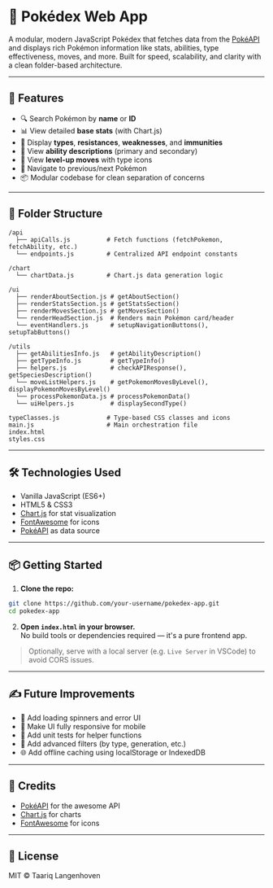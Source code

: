 # 🧠 Pokédex Web App

A modular, modern JavaScript Pokédex that fetches data from the [PokéAPI](https://pokeapi.co/) and displays rich Pokémon information like stats, abilities, type effectiveness, moves, and more. Built for speed, scalability, and clarity with a clean folder-based architecture.

---

## 🚀 Features

- 🔍 Search Pokémon by **name** or **ID**
- 📊 View detailed **base stats** (with Chart.js)
- 🌿 Display **types**, **resistances**, **weaknesses**, and **immunities**
- 🧠 View **ability descriptions** (primary and secondary)
- 📜 View **level-up moves** with type icons
- 🧭 Navigate to previous/next Pokémon
- 📦 Modular codebase for clean separation of concerns

---

## 📁 Folder Structure

```
/api
  ├── apiCalls.js          # Fetch functions (fetchPokemon, fetchAbility, etc.)
  └── endpoints.js         # Centralized API endpoint constants

/chart
  └── chartData.js         # Chart.js data generation logic

/ui
  ├── renderAboutSection.js # getAboutSection()
  ├── renderStatsSection.js # getStatsSection()
  ├── renderMovesSection.js # getMovesSection()
  └── renderHeadSection.js  # Renders main Pokémon card/header
  └── eventHandlers.js      # setupNavigationButtons(), setupTabButtons()

/utils
  ├── getAbilitiesInfo.js   # getAbilityDescription()
  ├── getTypeInfo.js        # getTypeInfo()
  ├── helpers.js            # checkAPIResponse(), getSpeciesDescription()
  └── moveListHelpers.js    # getPokemonMovesByLevel(), displayPokemonMovesByLevel()
  └── processPokemonData.js # processPokemonData()
  └── uiHelpers.js          # displaySecondType()

typeClasses.js             # Type-based CSS classes and icons
main.js                    # Main orchestration file
index.html
styles.css
```

---

## 🛠️ Technologies Used

- Vanilla JavaScript (ES6+)
- HTML5 & CSS3
- [Chart.js](https://www.chartjs.org/) for stat visualization
- [FontAwesome](https://fontawesome.com/) for icons
- [PokéAPI](https://pokeapi.co/) as data source

---

## 📦 Getting Started

1. **Clone the repo:**

```bash
git clone https://github.com/your-username/pokedex-app.git
cd pokedex-app
```

2. **Open `index.html` in your browser.**  
   No build tools or dependencies required — it's a pure frontend app.

> Optionally, serve with a local server (e.g. `Live Server` in VSCode) to avoid CORS issues.

---

## ✍️ Future Improvements

- 🔄 Add loading spinners and error UI
- 📱 Make UI fully responsive for mobile
- 🧪 Add unit tests for helper functions
- 🧰 Add advanced filters (by type, generation, etc.)
- 🌐 Add offline caching using localStorage or IndexedDB

---

## 🙌 Credits

- [PokéAPI](https://pokeapi.co/) for the awesome API
- [Chart.js](https://www.chartjs.org/) for charts
- [FontAwesome](https://fontawesome.com/) for icons

---

## 📃 License

MIT © Taariq Langenhoven
